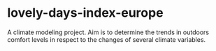 # lovely-days-index-europe
A climate modeling project. Aim is to determine the trends in outdoors comfort levels in respect to the changes of several climate variables.
